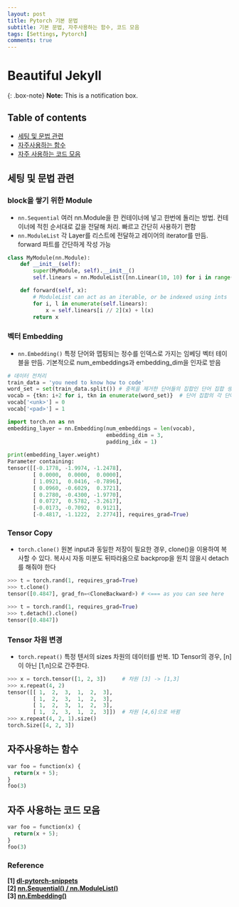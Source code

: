 ```yaml
---
layout: post
title: Pytorch 기본 문법
subtitle: 기본 문법, 자주사용하는 함수, 코드 모음
tags: [Settings, Pytorch]
comments: true
---
```


# Beautiful Jekyll  

{: .box-note}
**Note:** This is a notification box.


## Table of contents
- [세팅 및 문법 관련](#세팅-및-문법-관련)
- [자주사용하는 함수](#자주사용하는-함수)
- [자주 사용하는 코드 모음](#자주-사용하는-코드-모음)  

## 세팅 및 문법 관련  
### block을 쌓기 위한 Module  
- `nn.Sequential` 여러 nn.Module을 한 컨테이너에 넣고 한번에 돌리는 방법. 컨테이너에 적힌 순서대로 값을 전달해 처리. 빠르고 간단히 사용하기 편함
- `nn.ModuleList` 각 Layer를 리스트에 전달하고 레이어의 iterator를 만듬. forward 파트를 간단하게 작성 가능  

```python
class MyModule(nn.Module):
    def __init__(self):
        super(MyModule, self).__init__()
        self.linears = nn.ModuleList([nn.Linear(10, 10) for i in range(10)])

    def forward(self, x):
        # ModuleList can act as an iterable, or be indexed using ints
        for i, l in enumerate(self.linears):
            x = self.linears[i // 2](x) + l(x)
        return x  
```

### 벡터 Embedding  
- `nn.Embedding()` 특정 단어와 맵핑되는 정수를 인덱스로 가지는 임베딩 벡터 테이블을 만듬. 기본적으로 num_embeddings과 embedding_dim을 인자로 받음

```python
# 데이터 전처리
train_data = 'you need to know how to code'
word_set = set(train_data.split()) # 중복을 제거한 단어들의 집합인 단어 집합 생성.
vocab = {tkn: i+2 for i, tkn in enumerate(word_set)}  # 단어 집합의 각 단어에 고유한 정수 맵핑.
vocab['<unk>'] = 0
vocab['<pad>'] = 1
```  
  
```python
import torch.nn as nn
embedding_layer = nn.Embedding(num_embeddings = len(vocab), 
                               embedding_dim = 3,
                               padding_idx = 1)
                               
print(embedding_layer.weight)
Parameter containing:
tensor([[-0.1778, -1.9974, -1.2478],
        [ 0.0000,  0.0000,  0.0000],
        [ 1.0921,  0.0416, -0.7896],
        [ 0.0960, -0.6029,  0.3721],
        [ 0.2780, -0.4300, -1.9770],
        [ 0.0727,  0.5782, -3.2617],
        [-0.0173, -0.7092,  0.9121],
        [-0.4817, -1.1222,  2.2774]], requires_grad=True)
```

### Tensor Copy
- `torch.clone()` 원본 input과 동일한 저장이 필요한 경우, clone()을 이용하여 복사할 수 있다. 복사시 자동 미분도 뒤따라옴으로 backprop을 원치 않을시 detach를 해줘야 한다  

```python
>>> t = torch.rand(1, requires_grad=True)
>>> t.clone()
tensor([0.4847], grad_fn=<CloneBackward>) # <=== as you can see here

>>> t = torch.rand(1, requires_grad=True)
>>> t.detach().clone()
tensor([0.4847])
```

### Tensor 차원 변경
- `torch.repeat()` 특정 텐서의 sizes 차원의 데이터를 반복. 1D Tensor의 경우, [n]이 아닌 [1,n]으로 간주한다.

```python
>>> x = torch.tensor([1, 2, 3])     # 차원 [3] -> [1,3]
>>> x.repeat(4, 2)
tensor([[ 1,  2,  3,  1,  2,  3],
        [ 1,  2,  3,  1,  2,  3],
        [ 1,  2,  3,  1,  2,  3],
        [ 1,  2,  3,  1,  2,  3]])  # 차원 [4,6]으로 바뀜
>>> x.repeat(4, 2, 1).size()
torch.Size([4, 2, 3])
```

## 자주사용하는 함수
```python
var foo = function(x) {
  return(x + 5);
}
foo(3)
```


## 자주 사용하는 코드 모음

```python
var foo = function(x) {
  return(x + 5);
}
foo(3)
```

### Reference
**[1] [dl-pytorch-snippets](https://gaussian37.github.io/dl-pytorch-snippets/#dataloader%EC%9D%98-pin_memory-1)**  
**[2] [nn.Sequential() / nn.ModuleList()](https://gaussian37.github.io/dl-pytorch-snippets/#dataloader%EC%9D%98-pin_memory-1)**  
**[3] [nn.Embedding()](https://wikidocs.net/64779)** 


